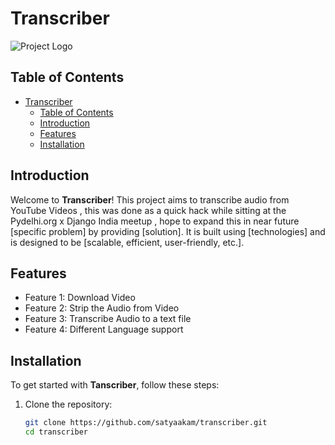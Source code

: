 # Transcriber

![Project Logo](https://example.com/logo.png)

## Table of Contents
- [Transcriber](#transcriber)
  - [Table of Contents](#table-of-contents)
  - [Introduction](#introduction)
  - [Features](#features)
  - [Installation](#installation)

## Introduction
Welcome to **Transcriber**! This project aims to transcribe audio from YouTube Videos , this was done as a quick hack while sitting at the Pydelhi.org x Django India meetup , hope to expand this in near future  [specific problem] by providing [solution]. It is built using [technologies] and is designed to be [scalable, efficient, user-friendly, etc.].
## Features
- Feature 1: Download Video
- Feature 2: Strip the Audio from Video
- Feature 3: Transcribe Audio to a text file 
- Feature 4: Different Language support 

## Installation
To get started with **Tanscriber**, follow these steps:

1. Clone the repository:
   ```bash
   git clone https://github.com/satyaakam/transcriber.git
   cd transcriber

